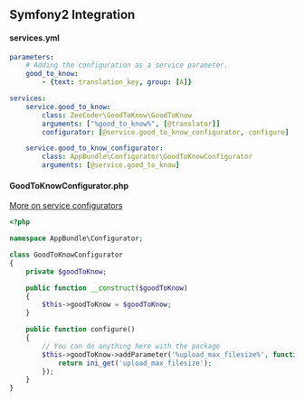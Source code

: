 ## Symfony2 Integration

#### services.yml
```yml
parameters:
    # Adding the configuration as a service parameter.
    good_to_know:
        - {text: translation_key, group: [A]}

services:
    service.good_to_know:
        class: ZeeCoder\GoodToKnow\GoodToKnow
        arguments: ["%good_to_know%", [@translator]]
        configurator: [@service.good_to_know_configurator, configure]

    service.good_to_know_configurator:
        class: AppBundle\Configurator\GoodToKnowConfigurator
        arguments: [@service.good_to_know]
```

#### GoodToKnowConfigurator.php
[More on service configurators](http://symfony.com/doc/current/components/dependency_injection/configurators.html)
```php
<?php

namespace AppBundle\Configurator;

class GoodToKnowConfigurator
{
    private $goodToKnow;

    public function __construct($goodToKnow)
    {
        $this->goodToKnow = $goodToKnow;
    }

    public function configure()
    {
        // You can do anything here with the package
        $this->goodToKnow->addParameter('%upload_max_filesize%', function() {
            return ini_get('upload_max_filesize');
        });
    }
}
```
